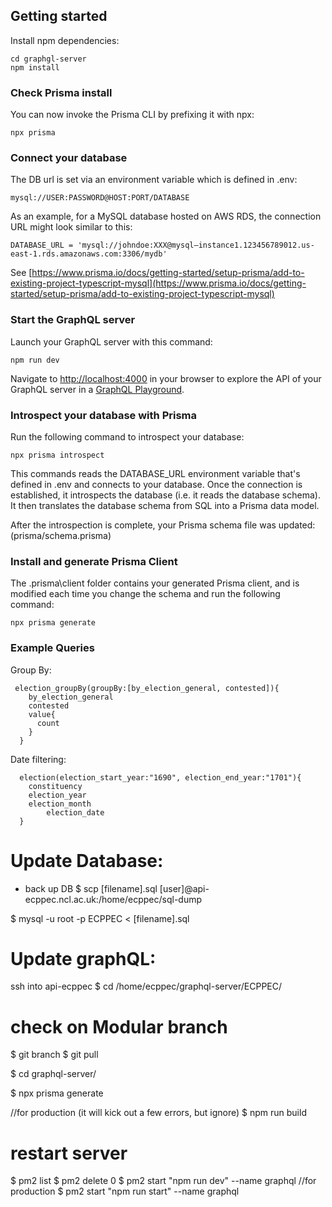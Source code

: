 ## Getting started

Install npm dependencies:

```
cd graphgl-server
npm install
```


### Check Prisma install

You can now invoke the Prisma CLI by prefixing it with npx:

```
npx prisma
```

### Connect your database

The DB url is set via an environment variable which is defined in .env:  

```
mysql://USER:PASSWORD@HOST:PORT/DATABASE
```
As an example, for a MySQL database hosted on AWS RDS, the connection URL might look similar to this:

```
DATABASE_URL = 'mysql://johndoe:XXX@mysql–instance1.123456789012.us-east-1.rds.amazonaws.com:3306/mydb'
```

See [https://www.prisma.io/docs/getting-started/setup-prisma/add-to-existing-project-typescript-mysql](https://www.prisma.io/docs/getting-started/setup-prisma/add-to-existing-project-typescript-mysql)

### Start the GraphQL server

Launch your GraphQL server with this command:

```
npm run dev
```

Navigate to [http://localhost:4000](http://localhost:4000) in your browser to explore the API of your GraphQL server in a [GraphQL Playground](https://github.com/prisma/graphql-playground).


### Introspect your database with Prisma

Run the following command to introspect your database:

```
npx prisma introspect
```

This commands reads the DATABASE_URL environment variable that's defined in .env and connects to your database. Once the connection is established, it introspects the database (i.e. it reads the database schema). It then translates the database schema from SQL into a Prisma data model.  

After the introspection is complete, your Prisma schema file was updated: (prisma/schema.prisma)


### Install and generate Prisma Client

The .prisma\client folder contains your generated Prisma client, and is modified each time you change the schema and run the following command:

```
npx prisma generate
```


### Example Queries

Group By:
```
 election_groupBy(groupBy:[by_election_general, contested]){
    by_election_general
    contested
    value{
      count
    }
  }
```

Date filtering:
```
  election(election_start_year:"1690", election_end_year:"1701"){
    constituency
    election_year
    election_month
		election_date
  }
```


# Update Database:

- back up DB
$ scp [filename].sql [user]@api-ecppec.ncl.ac.uk:/home/ecppec/sql-dump

$ mysql -u root -p ECPPEC < [filename].sql 


# Update graphQL:
ssh into api-ecppec
$ cd /home/ecppec/graphql-server/ECPPEC/

# check on Modular branch
$ git branch 
$ git pull

$ cd graphql-server/

$ npx prisma generate

//for production (it will kick out a few errors, but ignore)
$ npm run build

# restart server
$ pm2 list
$ pm2 delete 0
$ pm2 start "npm run dev" --name graphql
//for production 
$ pm2 start "npm run start"  --name graphql